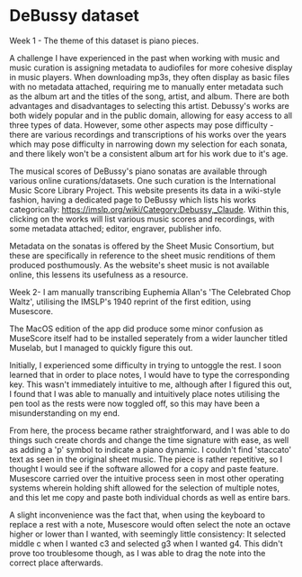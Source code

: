 
# DeBussy dataset
<!-- Version 1.0 -->
Week 1 - 
The theme of this dataset is piano pieces. 

A challenge I have experienced in the past when working with music and music curation is assigning metadata to audiofiles for more cohesive display in music players. When downloading mp3s, they often display as basic files with no metadata attached, requiring me to manually enter metadata such as the album art and the titles of the song, artist, and album.
There are both advantages and disadvantages to selecting this artist. Debussy's works are both widely popular and in the public domain, allowing for easy access to all three types of data. However, some other aspects may pose difficulty - there are various recordings and transcriptions of his works over the years which may pose difficulty in narrowing down my selection for each sonata, and there likely won't be a consistent album art for his work due to it's age. 

The musical scores of DeBussy's piano sonatas are available through various online curations/datasets. One such curation is the International Music Score Library Project. This website presents its data in a wiki-style fashion, having a dedicated page to DeBussy which lists his works categorically: https://imslp.org/wiki/Category:Debussy,_Claude. Within this, clicking on the works will list various music scores and recordings, with some metadata attached; editor, engraver, publisher info.

Metadata on the sonatas is offered by the Sheet Music Consortium, but these are specifically in reference to the sheet music renditions of them produced posthumously. As the website's sheet music is not available online, this lessens its usefulness as a resource.

Week 2-
I am manually transcribing Euphemia Allan's 'The Celebrated Chop Waltz', utilising the IMSLP's 1940 reprint of the first edition, using Musescore.

The MacOS edition of the app did produce some minor confusion as MuseScore itself had to be installed seperately from a wider launcher titled Muselab, but I managed to quickly figure this out. 

Initially, I experienced some difficulty in trying to untoggle the rest. I soon learned that in order to place notes, I would have to type the corresponding key. This wasn't immediately intuitive to me, although after I figured this out, I found that I was able to manually and intuitively place notes utilising the pen tool as the rests were now toggled off, so this may have been a misunderstanding on my end.

From here, the process became rather straightforward, and I was able to do things such create chords and change the time signature with ease, as well as adding a 'p' symbol to indicate a piano dynamic. I couldn't find 'staccato' text as seen in the original sheet music. The piece is rather repetitive, so I thought I would see if the software allowed for a copy and paste feature. Musescore carried over the intuitive process seen in most other operating systems wherein holding shift allowed for the selection of multiple notes, and this let me copy and paste both individual chords as well as entire bars.

A slight inconvenience was the fact that, when using the keyboard to replace a rest with a note, Musescore would often select the note an octave higher or lower than I wanted, with seemingly little consistency: It selected middle c when I wanted c3 and selected g3 when I wanted g4. This didn't prove too troublesome though, as I was able to drag the note into the correct place afterwards.
